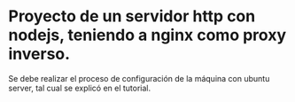 # Proyecto de un servidor http con nodejs, teniendo a nginx como proxy inverso.

Se debe realizar el proceso de configuración de la máquina con ubuntu server, tal cual se explicó en el tutorial.


